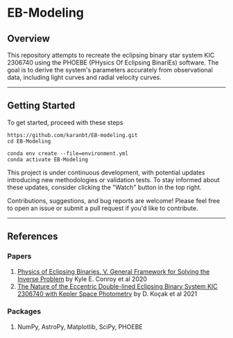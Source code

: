 # EB-Modeling

## Overview
This repository attempts to recreate the eclipsing binary star system KIC 2306740 using the PHOEBE (PHysics Of Eclipsing BinariEs) software. The goal is to derive the system's parameters accurately from observational data, including light curves and radial velocity curves.

---
## Getting Started 
To get started, proceed with these steps 

```
https://github.com/karanbt/EB-modeling.git
cd EB-Modeling
```
```
conda env create --file=environment.yml
conda activate EB-Modeling
```

This project is under continuous development, with potential updates introducing new methodologies or validation tests. To stay informed about these updates, consider clicking the "Watch" button in the top right.

Contributions, suggestions, and bug reports are welcome! Please feel free to open an issue or submit a pull request if you'd like to contribute.

---
## References 
  
### Papers

1. [Physics of Eclipsing Binaries. V. General Framework for Solving the Inverse Problem](https://iopscience.iop.org/article/10.3847/1538-4365/abb4e2) by Kyle E. Conroy et al 2020
2. [The Nature of the Eccentric Double-lined Eclipsing Binary System KIC 2306740 with Kepler Space Photometry](https://iopscience.iop.org/article/10.3847/1538-4357/abe546) by D. Koçak et al 2021
   
### Packages
1. NumPy, AstroPy, Matplotlib, SciPy, PHOEBE 

